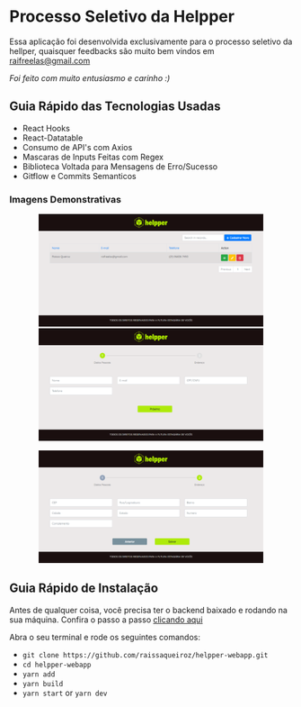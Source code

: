 # Processo Seletivo da Helpper

Essa aplicação foi desenvolvida exclusivamente para o processo seletivo da hellper, quaisquer feedbacks são muito bem vindos em raifreelas@gmail.com

_Foi feito com muito entusiasmo e carinho :)_

## Guia Rápido das Tecnologias Usadas

<ul>
  <li>React Hooks</li>
  <li>React-Datatable</li>
  <li>Consumo de API's com Axios</li>
  <li>Mascaras de Inputs Feitas com Regex</li>
  <li>Biblioteca Voltada para Mensagens de Erro/Sucesso</li>
  <li>Gitflow e Commits Semanticos</li>
 </ul>

### Imagens Demonstrativas
<p align="center">
  <img src="https://github.com/raissaqueiroz/helpper-webapp/blob/master/screeshots/home.png" width=400 height=200/>
  <img src="https://github.com/raissaqueiroz/helpper-webapp/blob/master/screeshots/register-1.png" width=400 height=200/>
</p>
<p align="center">
  <img src="https://github.com/raissaqueiroz/helpper-webapp/blob/master/screeshots/register-2.png" width=400 height=200/>
</p>

## Guia Rápido de Instalação

Antes de qualquer coisa, você precisa ter o backend baixado e rodando na sua máquina. Confira o passo a passo [clicando aqui](https://github.com/raissaqueiroz/helpper-api) 

Abra o seu terminal e rode os seguintes comandos:   

- `git clone https://github.com/raissaqueiroz/helpper-webapp.git` 
- `cd helpper-webapp` 
- `yarn add` 
- `yarn build` 
- `yarn start` or `yarn dev`  
